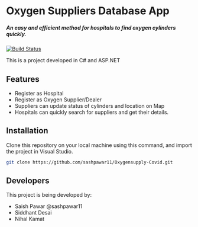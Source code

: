 # Oxygen Suppliers Database App 
##### An easy and efficient method for hospitals to find oxygen cylinders quickly.

[![Build Status](https://travis-ci.org/joemccann/dillinger.svg?branch=master)](https://travis-ci.org/joemccann/dillinger)

This is a project developed in C# and ASP.NET

## Features

- Register as Hospital
- Register as Oxygen Supplier/Dealer
- Suppliers can update status of cylinders and location on Map
- Hospitals can quickly search for suppliers and get their details.

## Installation

Clone this repository on your local machine using this command, and import the project in Visual Studio.

```sh
git clone https://github.com/sashpawar11/Oxygensupply-Covid.git
```


## Developers

This project is being developed by:

- Saish Pawar @sashpawar11
- Siddhant Desai
- Nihal Kamat



